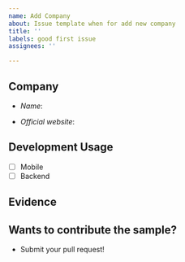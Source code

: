 ```yaml
---
name: Add Company
about: Issue template when for add new company
title: ''
labels: good first issue
assignees: ''

---
```


## Company

- *Name*:   

- *Official website*: 

## Development Usage

- [ ] Mobile
- [ ] Backend 

## Evidence

## Wants to contribute the sample?

- Submit your pull request!
